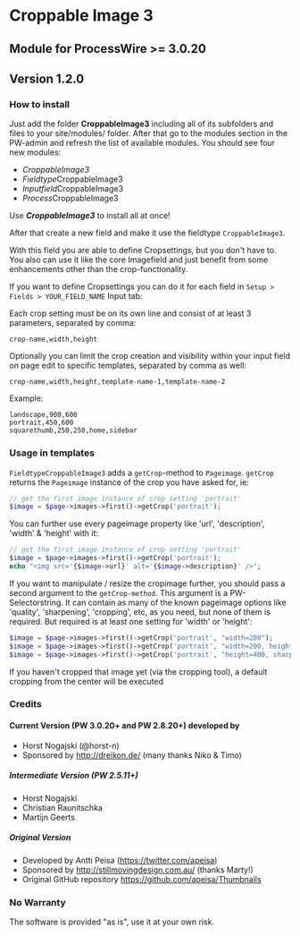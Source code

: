 # Croppable Image 3

## Module for ProcessWire >= 3.0.20

## Version 1.2.0


### How to install

Just add the folder __CroppableImage3__ including all of its subfolders and files to your site/modules/ folder. After that go to the modules section in the PW-admin and refresh the list of available modules. You should see four new modules:

* *CroppableImage3*
* *Fieldtype*CroppableImage3
* *Inputfield*CroppableImage3
* *Process*CroppableImage3

Use __*CroppableImage3*__ to install all at once!

After that create a new field and make it use the fieldtype ``CroppableImage3``.

With this field you are able to define Cropsettings, but you don't have to. You also can use it like the core Imagefield and just benefit from some enhancements other than the crop-functionality.

If you want to define Cropsettings you can do it for each field in ``Setup > Fields > YOUR_FIELD_NAME`` Input tab:

Each crop setting must be on its own line and consist of at least 3 parameters, separated by comma:

```
crop-name,width,height
```

Optionally you can limit the crop creation and visibility within your input field on page edit to specific templates, separated by comma as well:

```
crop-name,width,height,template-name-1,template-name-2
```

Example:

```
landscape,900,600
portrait,450,600
squarethumb,250,250,home,sidebar
```

### Usage in templates

``FieldtypeCroppableImage3`` adds a ``getCrop``-method to ``Pageimage``. ``getCrop`` returns the ``Pageimage`` instance of the crop you have asked for, ie:

```php
// get the first image instance of crop setting 'portrait'
$image = $page->images->first()->getCrop('portrait');
```

You can further use every pageimage property like 'url', 'description', 'width' & 'height' with it:

```php
// get the first image instance of crop setting 'portrait'
$image = $page->images->first()->getCrop('portrait');
echo "<img src='{$image->url}' alt='{$image->description}' />";
```

If you want to manipulate / resize the cropimage further, you should pass a second argument to the ``getCrop-method``. This argument is a PW-Selectorstring. It can contain as many of the known pageimage options like 'quality', 'sharpening', 'cropping', etc, as you need, but none of them is required. But required is at least one setting for 'width' or 'height':

```php
$image = $page->images->first()->getCrop('portrait', "width=200");
$image = $page->images->first()->getCrop('portrait', "width=200, height=200, quality=80");
$image = $page->images->first()->getCrop('portrait', "height=400, sharpening=medium, quality=85");
```

If you haven't cropped that image yet (via the cropping tool), a default cropping from the center will be executed

### Credits

#### Current Version (PW 3.0.20+ and PW 2.8.20+) developed by
* Horst Nogajski (@horst-n)
* Sponsored by http://dreikon.de/ (many thanks Niko & Timo)

##### Intermediate Version (PW 2.5.11+)
* Horst Nogajski
* Christian Raunitschka
* Martijn Geerts

##### Original Version
* Developed by Antti Peisa (https://twitter.com/apeisa)
* Sponsored by http://stillmovingdesign.com.au/ (thanks Marty!)
* Original GitHub repository https://github.com/apeisa/Thumbnails

### No Warranty
The software is provided "as is", use it at your own risk.
